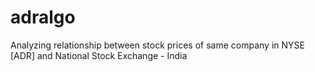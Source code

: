 # adralgo
Analyzing relationship between stock prices of same company in NYSE [ADR] and National Stock Exchange - India
